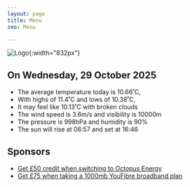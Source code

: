```yaml
---
layout: page
title: Menu
seo: Menu

---
```


![Logo](/images/logo.jpg){:width="832px"}

<!-- weather_marker starts -->
## On Wednesday, 29 October 2025

- The average temperature today is 10.66˚C,
- With highs of 11.4˚C and lows of 10.38˚C,
- It may feel like 10.13˚C with broken clouds
- The wind speed is 3.6m/s and visibility is 10000m
- The pressure is 998hPa and humidity is 90%
- The sun will rise at 06:57 and set at 16:46

<!-- weather_marker ends -->

## Sponsors

- [Get £50 credit when switching to Octopus Energy](https://bit.ly/3oD1nnS)
- [Get £75 when taking a 1000mb YouFibre broadband plan](https://aklam.io/91zWhU?)
